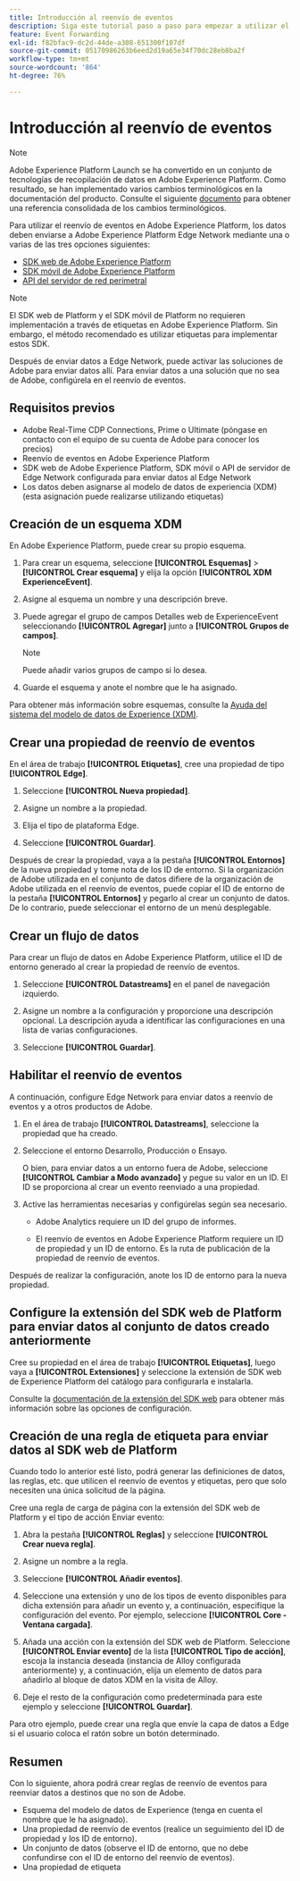 ```yaml
---
title: Introducción al reenvío de eventos
description: Siga este tutorial paso a paso para empezar a utilizar el reenvío de eventos en Adobe Experience Platform.
feature: Event Forwarding
exl-id: f82bfac9-dc2d-44de-a308-651300f107df
source-git-commit: 05170986263b6eed2d19a65e34f70dc28eb8ba2f
workflow-type: tm+mt
source-wordcount: '864'
ht-degree: 76%

---
```


# Introducción al reenvío de eventos

>[!NOTE]
>
>Adobe Experience Platform Launch se ha convertido en un conjunto de tecnologías de recopilación de datos en Adobe Experience Platform. Como resultado, se han implementado varios cambios terminológicos en la documentación del producto. Consulte el siguiente [documento](../../term-updates.md) para obtener una referencia consolidada de los cambios terminológicos.

Para utilizar el reenvío de eventos en Adobe Experience Platform, los datos deben enviarse a Adobe Experience Platform Edge Network mediante una o varias de las tres opciones siguientes:

* [SDK web de Adobe Experience Platform](../../extensions/client/web-sdk/overview.md)
* [SDK móvil de Adobe Experience Platform](https://sdkdocs.com)
* [API del servidor de red perimetral](/help/server-api/overview.md)

>[!NOTE]
>El SDK web de Platform y el SDK móvil de Platform no requieren implementación a través de etiquetas en Adobe Experience Platform. Sin embargo, el método recomendado es utilizar etiquetas para implementar estos SDK.

Después de enviar datos a Edge Network, puede activar las soluciones de Adobe para enviar datos allí. Para enviar datos a una solución que no sea de Adobe, configúrela en el reenvío de eventos.

## Requisitos previos

* Adobe Real-Time CDP Connections, Prime o Ultimate (póngase en contacto con el equipo de su cuenta de Adobe para conocer los precios)
* Reenvío de eventos en Adobe Experience Platform
* SDK web de Adobe Experience Platform, SDK móvil o API de servidor de Edge Network configurada para enviar datos al Edge Network
* Los datos deben asignarse al modelo de datos de experiencia (XDM) (esta asignación puede realizarse utilizando etiquetas)

## Creación de un esquema XDM

En Adobe Experience Platform, puede crear su propio esquema.

1. Para crear un esquema, seleccione **[!UICONTROL Esquemas]** > **[!UICONTROL Crear esquema]** y elija la opción **[!UICONTROL XDM ExperienceEvent]**.

1. Asigne al esquema un nombre y una descripción breve.

1. Puede agregar el grupo de campos Detalles web de ExperienceEvent seleccionando **[!UICONTROL Agregar]** junto a **[!UICONTROL Grupos de campos]**.

   >[!NOTE]
   >
   >Puede añadir varios grupos de campo si lo desea.

1. Guarde el esquema y anote el nombre que le ha asignado.

Para obtener más información sobre esquemas, consulte la [Ayuda del sistema del modelo de datos de Experience (XDM)](https://experienceleague.adobe.com/docs/experience-platform/xdm/home.html?lang=es).

## Crear una propiedad de reenvío de eventos

En el área de trabajo **[!UICONTROL Etiquetas]**, cree una propiedad de tipo **[!UICONTROL Edge]**.

1. Seleccione **[!UICONTROL Nueva propiedad]**.

1. Asigne un nombre a la propiedad.

1. Elija el tipo de plataforma Edge.

1. Seleccione **[!UICONTROL Guardar]**.

Después de crear la propiedad, vaya a la pestaña **[!UICONTROL Entornos]** de la nueva propiedad y tome
nota de los ID de entorno. Si la organización de Adobe utilizada en el conjunto de datos difiere de la organización de Adobe utilizada en el reenvío de eventos, puede copiar el ID de entorno de la pestaña **[!UICONTROL Entornos]** y pegarlo al crear un conjunto de datos. De lo contrario, puede seleccionar el entorno de un menú desplegable.

## Crear un flujo de datos

Para crear un flujo de datos en Adobe Experience Platform, utilice el ID de entorno generado al crear la propiedad de reenvío de eventos.

1. Seleccione **[!UICONTROL Datastreams]** en el panel de navegación izquierdo.

1. Asigne un nombre a la configuración y proporcione una descripción opcional.
La descripción ayuda a identificar las configuraciones en una lista de varias configuraciones.

1. Seleccione **[!UICONTROL Guardar]**.

## Habilitar el reenvío de eventos

A continuación, configure Edge Network para enviar datos a reenvío de eventos y a otros productos de Adobe.

1. En el área de trabajo **[!UICONTROL Datastreams]**, seleccione la propiedad que ha creado.

1. Seleccione el entorno Desarrollo, Producción o Ensayo.

   O bien, para enviar datos a un entorno fuera de Adobe, seleccione **[!UICONTROL Cambiar a Modo avanzado]** y pegue su valor en un ID. El ID se proporciona al crear un evento reenviado a una propiedad.

1. Active las herramientas necesarias y configúrelas según sea necesario.

   * Adobe Analytics requiere un ID del grupo de informes.

   * El reenvío de eventos en Adobe Experience Platform requiere un ID de propiedad y un ID de entorno. Es la ruta de publicación de la propiedad de reenvío de eventos.

Después de realizar la configuración, anote los ID de entorno para la nueva propiedad.

## Configure la extensión del SDK web de Platform para enviar datos al conjunto de datos creado anteriormente

Cree su propiedad en el área de trabajo **[!UICONTROL Etiquetas]**, luego vaya a **[!UICONTROL Extensiones]** y seleccione la extensión de SDK web de Experience Platform del catálogo para configurarla e instalarla.

Consulte la [documentación de la extensión del SDK web](../../extensions/client/web-sdk/overview.md) para obtener más información sobre las opciones de configuración.

## Creación de una regla de etiqueta para enviar datos al SDK web de Platform

Cuando todo lo anterior esté listo, podrá generar las definiciones de datos, las reglas, etc. que utilicen el reenvío de eventos y etiquetas, pero que solo necesiten una única solicitud de la página.

Cree una regla de carga de página con la extensión del SDK web de Platform y el tipo de acción Enviar evento:

1. Abra la pestaña **[!UICONTROL Reglas]** y seleccione **[!UICONTROL Crear nueva regla]**.

1. Asigne un nombre a la regla.

1. Seleccione **[!UICONTROL Añadir eventos]**.

1. Seleccione una extensión y uno de los tipos de evento disponibles para dicha extensión para añadir un evento y, a continuación, especifique la configuración del evento. Por ejemplo, seleccione **[!UICONTROL Core - Ventana cargada]**.

1. Añada una acción con la extensión del SDK web de Platform. Seleccione **[!UICONTROL Enviar evento]** de la lista **[!UICONTROL Tipo de acción]**, escoja la instancia deseada (instancia de Alloy configurada anteriormente) y, a continuación, elija un elemento de datos para añadirlo al bloque de datos XDM en la visita de Alloy.

1. Deje el resto de la configuración como predeterminada para este ejemplo y seleccione **[!UICONTROL Guardar]**.

Para otro ejemplo, puede crear una regla que envíe la capa de datos a Edge si el usuario coloca el ratón sobre un botón determinado.

## Resumen

Con lo siguiente, ahora podrá crear reglas de reenvío de eventos para reenviar datos a destinos que no son de Adobe.

* Esquema del modelo de datos de Experience (tenga en cuenta el nombre que le ha asignado).
* Una propiedad de reenvío de eventos (realice un seguimiento del ID de propiedad y los ID de entorno).
* Un conjunto de datos (observe el ID de entorno, que no debe confundirse con el ID de entorno del reenvío de eventos).
* Una propiedad de etiqueta

